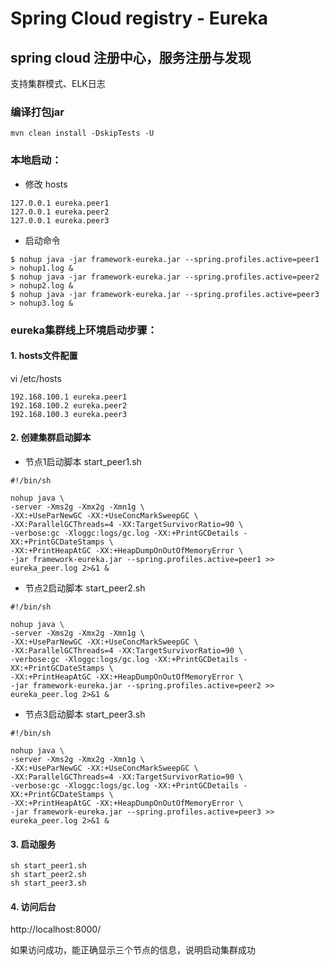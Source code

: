 # Spring Cloud registry - Eureka

## spring cloud 注册中心，服务注册与发现

支持集群模式、ELK日志


### 编译打包jar
````
mvn clean install -DskipTests -U
````

### 本地启动：

- 修改 hosts
````
127.0.0.1 eureka.peer1
127.0.0.1 eureka.peer2
127.0.0.1 eureka.peer3
````
- 启动命令
````
$ nohup java -jar framework-eureka.jar --spring.profiles.active=peer1 > nohup1.log &
$ nohup java -jar framework-eureka.jar --spring.profiles.active=peer2 > nohup2.log &
$ nohup java -jar framework-eureka.jar --spring.profiles.active=peer3 > nohup3.log &
````

### eureka集群线上环境启动步骤：

#### 1. hosts文件配置
vi /etc/hosts
````
192.168.100.1 eureka.peer1
192.168.100.2 eureka.peer2
192.168.100.3 eureka.peer3
````

#### 2. 创建集群启动脚本


- 节点1启动脚本 start_peer1.sh

````
#!/bin/sh

nohup java \
-server -Xms2g -Xmx2g -Xmn1g \
-XX:+UseParNewGC -XX:+UseConcMarkSweepGC \
-XX:ParallelGCThreads=4 -XX:TargetSurvivorRatio=90 \
-verbose:gc -Xloggc:logs/gc.log -XX:+PrintGCDetails -XX:+PrintGCDateStamps \
-XX:+PrintHeapAtGC -XX:+HeapDumpOnOutOfMemoryError \
-jar framework-eureka.jar --spring.profiles.active=peer1 >> eureka_peer.log 2>&1 &
````
 
- 节点2启动脚本 start_peer2.sh

```
#!/bin/sh

nohup java \
-server -Xms2g -Xmx2g -Xmn1g \
-XX:+UseParNewGC -XX:+UseConcMarkSweepGC \
-XX:ParallelGCThreads=4 -XX:TargetSurvivorRatio=90 \
-verbose:gc -Xloggc:logs/gc.log -XX:+PrintGCDetails -XX:+PrintGCDateStamps \
-XX:+PrintHeapAtGC -XX:+HeapDumpOnOutOfMemoryError \
-jar framework-eureka.jar --spring.profiles.active=peer2 >> eureka_peer.log 2>&1 &
```

- 节点3启动脚本 start_peer3.sh

``` 
#!/bin/sh

nohup java \
-server -Xms2g -Xmx2g -Xmn1g \
-XX:+UseParNewGC -XX:+UseConcMarkSweepGC \
-XX:ParallelGCThreads=4 -XX:TargetSurvivorRatio=90 \
-verbose:gc -Xloggc:logs/gc.log -XX:+PrintGCDetails -XX:+PrintGCDateStamps \
-XX:+PrintHeapAtGC -XX:+HeapDumpOnOutOfMemoryError \
-jar framework-eureka.jar --spring.profiles.active=peer3 >> eureka_peer.log 2>&1 &
```

#### 3. 启动服务

````
sh start_peer1.sh
sh start_peer2.sh
sh start_peer3.sh
````

#### 4. 访问后台

http://localhost:8000/

如果访问成功，能正确显示三个节点的信息，说明启动集群成功






